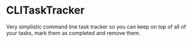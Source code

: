 # CLITaskTracker

Very simplistic command line task tracker so you can keep on top of all of your tasks, mark them as completed and remove them.
